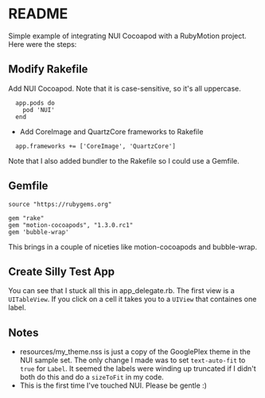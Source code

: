 README
======

Simple example of integrating NUI Cocoapod with a RubyMotion project. Here were the steps:

## Modify Rakefile

Add NUI Cocoapod. Note that it is case-sensitive, so it's all uppercase.

```
  app.pods do
    pod 'NUI'
  end
```

* Add CoreImage and QuartzCore frameworks to Rakefile

```
  app.frameworks += ['CoreImage', 'QuartzCore']
```

Note that I also added bundler to the Rakefile so I could use a Gemfile.

## Gemfile

```
source "https://rubygems.org"

gem "rake"
gem "motion-cocoapods", "1.3.0.rc1"
gem 'bubble-wrap'
```

This brings in a couple of niceties like motion-cocoapods and bubble-wrap.

## Create Silly Test App

You can see that I stuck all this in app_delegate.rb. The first view is a `UITableView`. If you click on a cell it takes you to a `UIView` that containes one label.

## Notes

* resources/my_theme.nss is just a copy of the GooglePlex theme in the NUI sample set. The only change I made was to set `text-auto-fit` to `true` for `Label`. It seemed the labels were winding up truncated if I didn't both do this and do a `sizeToFit` in my code.
* This is the first time I've touched NUI. Please be gentle :)
